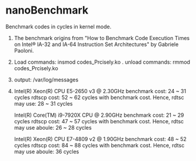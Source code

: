 # nanoBenchmark
Benchmark codes in cycles in kernel mode.

1. The benchmark origins from "How to Benchmark Code Execution Times on Intel® IA-32 and IA-64 Instruction Set Architectures" by Gabriele Paoloni.
2. Load  commands: insmod codes_Prcisely.ko . unload commands: rmmod codes_Prcisely.ko
3. output: /var/log/messages
4.  Intel(R) Xeon(R) CPU E5-2650 v3 @ 2.30GHz
    benchmark cost: 24 ~ 31 cycles
    rdtscp cost: 52 ~ 62 cycles with benchmark cost. Hence, rdtsc may use: 28 ~ 31 cycles
   
    Intel(R) Core(TM) i9-7920X CPU @ 2.90GHz
    benchmark cost: 21 ~ 29 cycles
    rdtscp cost: 47 ~ 57 cycles with benchmark cost. Hence, rdtsc may use aboule: 26 ~ 28 cycles
    
    Intel(R) Xeon(R) CPU E7-4809 v2 @ 1.90GHz
    benchmark cost: 48 ~ 52 cycles
    rdtscp cost: 84 ~ 88 cycles with benchmark cost. Hence, rdtsc may use aboule: 36  cycles
